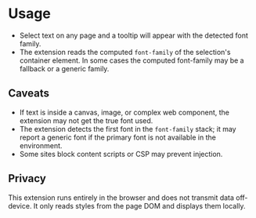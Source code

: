 Usage
=====

- Select text on any page and a tooltip will appear with the detected font family.
- The extension reads the computed `font-family` of the selection's container element. In some cases the computed font-family may be a fallback or a generic family.

Caveats
-------

- If text is inside a canvas, image, or complex web component, the extension may not get the true font used.
- The extension detects the first font in the `font-family` stack; it may report a generic font if the primary font is not available in the environment.
- Some sites block content scripts or CSP may prevent injection.

Privacy
-------

This extension runs entirely in the browser and does not transmit data off-device. It only reads styles from the page DOM and displays them locally.


